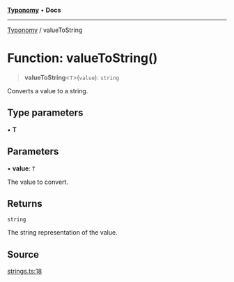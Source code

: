 [**Typonomy**](../README.md) • **Docs**

***

[Typonomy](../globals.md) / valueToString

# Function: valueToString()

> **valueToString**\<`T`\>(`value`): `string`

Converts a value to a string.

## Type parameters

• **T**

## Parameters

• **value**: `T`

The value to convert.

## Returns

`string`

The string representation of the value.

## Source

[strings.ts:18](https://github.com/softcraft-development/typonomy/blob/16e8ada4ce77ce01fea3d62ce7f81f8090c6d1b6/src/strings.ts#L18)
